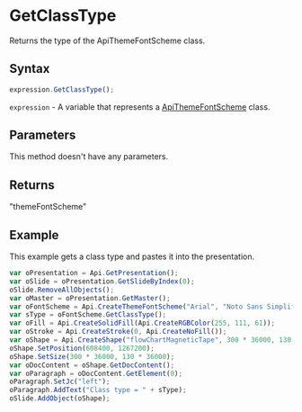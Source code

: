 # GetClassType

Returns the type of the ApiThemeFontScheme class.

## Syntax

```javascript
expression.GetClassType();
```

`expression` - A variable that represents a [ApiThemeFontScheme](../ApiThemeFontScheme.md) class.

## Parameters

This method doesn't have any parameters.

## Returns

"themeFontScheme"

## Example

This example gets a class type and pastes it into the presentation.

```javascript
var oPresentation = Api.GetPresentation();
var oSlide = oPresentation.GetSlideByIndex(0);
oSlide.RemoveAllObjects();
var oMaster = oPresentation.GetMaster();
var oFontScheme = Api.CreateThemeFontScheme("Arial", "Noto Sans Simplified Chinese", "Arabic", "Times New Roman", "Noto Serif Simplified Chinese", "Arabic", "New font scheme");
var sType = oFontScheme.GetClassType();
var oFill = Api.CreateSolidFill(Api.CreateRGBColor(255, 111, 61));
var oStroke = Api.CreateStroke(0, Api.CreateNoFill());
var oShape = Api.CreateShape("flowChartMagneticTape", 300 * 36000, 130 * 36000, oFill, oStroke);
oShape.SetPosition(608400, 1267200);
oShape.SetSize(300 * 36000, 130 * 36000);
var oDocContent = oShape.GetDocContent();
var oParagraph = oDocContent.GetElement(0);
oParagraph.SetJc("left");
oParagraph.AddText("Class type = " + sType);
oSlide.AddObject(oShape);
```
